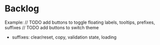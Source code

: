 # Backlog

Example:
// TODO add buttons to toggle floating labels, tooltips, prefixes, suffixes
// TODO add buttons to switch theme

- suffixes: clear/reset, copy, validation state, loading
